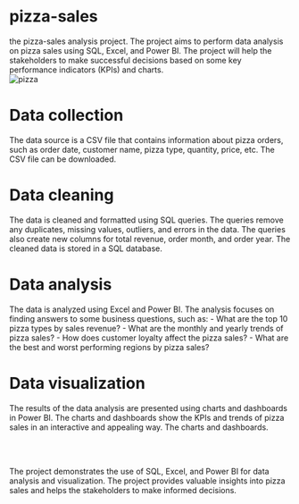 # pizza-sales
the pizza-sales analysis project. The project aims to perform data analysis on pizza sales using SQL, Excel, and Power BI. The project will help the stakeholders to make successful decisions based on some key performance indicators (KPIs) and charts.
<br>
 ![pizza](https://github.com/sherifRoshdy/pizza-sales/assets/77529268/31dda4bf-7569-40a9-8dbb-28b2e99ce8f4)
 <br>

# Data collection
The data source is a CSV file that contains information about pizza orders, such as order date, customer name, pizza type, quantity, price, etc. The CSV file can be downloaded.<br>

# Data cleaning
The data is cleaned and formatted using SQL queries. The queries remove any duplicates, missing values, outliers, and errors in the data. The queries also create new columns for total revenue, order month, and order year. The cleaned data is stored in a SQL database.<br>

# Data analysis
The data is analyzed using Excel and Power BI. The analysis focuses on finding answers to some business questions, such as:
    - What are the top 10 pizza types by sales revenue?
    - What are the monthly and yearly trends of pizza sales?
    - How does customer loyalty affect the pizza sales?
    - What are the best and worst performing regions by pizza sales?<br>
    
# Data visualization
The results of the data analysis are presented using charts and dashboards in Power BI. The charts and dashboards show the KPIs and trends of pizza sales in an interactive and appealing way. The charts and dashboards.<br>

<br><br>
<p>The project demonstrates the use of SQL, Excel, and Power BI for data analysis and visualization. The project provides valuable insights into pizza sales and helps the stakeholders to make informed decisions.</p>
<br><br>
